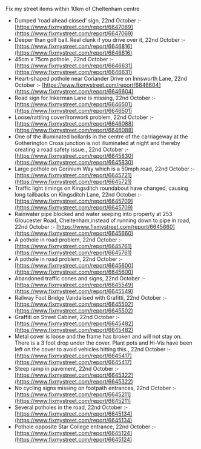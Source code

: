 Fix my street items within 10km of Cheltenham centre

<!-- fix_marker starts -->

- Dumped ‘road ahead closed’ sign, 22nd October :- [https://www.fixmystreet.com/report/6647069](https://www.fixmystreet.com/report/6647069)
- Deeper than golf ball. Real clunk if you drive over it, 22nd October :- [https://www.fixmystreet.com/report/6646816](https://www.fixmystreet.com/report/6646816)
- 45cm x 75cm pothole., 22nd October :- [https://www.fixmystreet.com/report/6646631](https://www.fixmystreet.com/report/6646631)
- Heart-shaped pothole near Coriander Drive on Innsworth Lane, 22nd October :- [https://www.fixmystreet.com/report/6646604](https://www.fixmystreet.com/report/6646604)
- Road sign for Inkerman Lane is missing, 22nd October :- [https://www.fixmystreet.com/report/6646501](https://www.fixmystreet.com/report/6646501)
- Loose/rattling cover/ironwork problem, 22nd October :- [https://www.fixmystreet.com/report/6646088](https://www.fixmystreet.com/report/6646088)
- One of the illuminated bollards in the centre of the carriageway at the Gotherington Cross junction is not illuminated at night and thereby creating a road safety issue., 22nd October :- [https://www.fixmystreet.com/report/6645830](https://www.fixmystreet.com/report/6645830)
- Large pothole on Corinium Way which is a 50mph road, 22nd October :- [https://www.fixmystreet.com/report/6645721](https://www.fixmystreet.com/report/6645721)
- Traffic light timings on Kingsditch roundabout have changed, causing long tailbacks on Kingsditch Lane, 22nd October :- [https://www.fixmystreet.com/report/6645709](https://www.fixmystreet.com/report/6645709)
- Rainwater pipe blocked and water seeping into property at 253 Gloucester Road, Cheltenham,instead of running down to pipe in road, 22nd October :- [https://www.fixmystreet.com/report/6645660](https://www.fixmystreet.com/report/6645660)
- A pothole in road problem, 22nd October :- [https://www.fixmystreet.com/report/6645761](https://www.fixmystreet.com/report/6645761)
- A pothole in road problem, 22nd October :- [https://www.fixmystreet.com/report/6645600](https://www.fixmystreet.com/report/6645600)
- Abandoned traffic cones and signs, 22nd October :- [https://www.fixmystreet.com/report/6645549](https://www.fixmystreet.com/report/6645549)
- Railway Foot Bridge Vandalised with Grafitti, 22nd October :- [https://www.fixmystreet.com/report/6645502](https://www.fixmystreet.com/report/6645502)
- Graffiti on Street Cabinet, 22nd October :- [https://www.fixmystreet.com/report/6645482](https://www.fixmystreet.com/report/6645482)
- Metal cover is loose and the frame has broken and will not stay on. There is a 3 foot drop under the cover. Plant pots and Hi-Vis have been left on the cover to avoid vehicles hitting this., 22nd October :- [https://www.fixmystreet.com/report/6645417](https://www.fixmystreet.com/report/6645417)
- Steep ramp in pavement, 22nd October :- [https://www.fixmystreet.com/report/6645322](https://www.fixmystreet.com/report/6645322)
- No cycling signs missing on footpath entrances, 22nd October :- [https://www.fixmystreet.com/report/6645211](https://www.fixmystreet.com/report/6645211)
- Several potholes in the road, 22nd October :- [https://www.fixmystreet.com/report/6645134](https://www.fixmystreet.com/report/6645134)
- Pothole opposite Star College entrance, 22nd October :- [https://www.fixmystreet.com/report/6645124](https://www.fixmystreet.com/report/6645124)

<!-- fix_marker ends -->